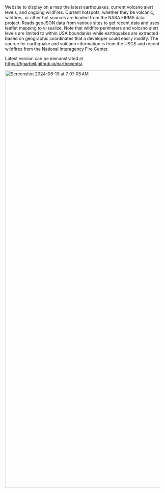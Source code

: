 Website to display on a map the latest earthquakes, current volcano alert levels, and ongoing wildfires. Current hotspots, whether they be volcanic, wildfires, or other hot sources are loaded from the NASA FIRMS data project.  Reads geoJSON data from various sites to get recent data and uses leaflet mapping to viisualize. Note that wildfire perimeters and volcano alert levels are limited to within USA boundaries while earthquakes are extracted based on geographic coordinates that a developer could easily modify. The source for earthquake and volcano information is from the USGS and recent wildfires from the National Interagency Fire Center.

Latest version can be demonstrated at https://hgarbeil.github.io/earthevents/.


<img width="1357" alt="Screenshot 2024-06-10 at 7 07 08 AM" src="https://github.com/hgarbeil/earthevents/assets/9002283/9c6dad90-708a-47ca-85a2-efd614746e7f">

